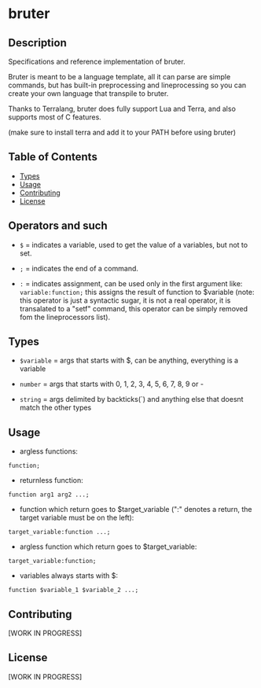 
# bruter

## Description

Specifications and reference implementation of bruter.


Bruter is meant to be a language template, all it can parse are simple commands, but has built-in preprocessing and lineprocessing so you can create your own language that transpile to bruter.


Thanks to Terralang, bruter does fully support Lua and Terra, and also supports most of C features.

(make sure to install terra and add it to your PATH before using bruter)

## Table of Contents

- [Types](#types)
- [Usage](#usage)
- [Contributing](#contributing)
- [License](#license)

## Operators and such


- `$` = indicates a variable, used to get the value of a variables, but not to set.

- `;` = indicates the end of a command.

- `:` = indicates assignment, can be used only in the first argument like: `variable:function;` this assigns the result of function to $variable (note: this operator is just a syntactic sugar, it is not a real operator, it is transalated to a "setf" command, this operator can be simply removed fom the lineprocessors list).

## Types


- `$variable` = args that starts with $, can be anything, everything is a variable

- `number` = args that starts with 0, 1, 2, 3, 4, 5, 6, 7, 8, 9 or -

- `string` = args delimited by backticks(`) and anything else that doesnt match the other types

## Usage

- argless functions:

`function;`


- returnless function:

`function arg1 arg2 ...;`


- function which return goes to $target_variable (":" denotes a return, the target variable must be on the left):

`target_variable:function ...;`


- argless function which return goes to $target_variable:

`target_variable:function;`


- variables always starts with $:

`function $variable_1 $variable_2 ...;`


## Contributing

[WORK IN PROGRESS]

## License

[WORK IN PROGRESS]